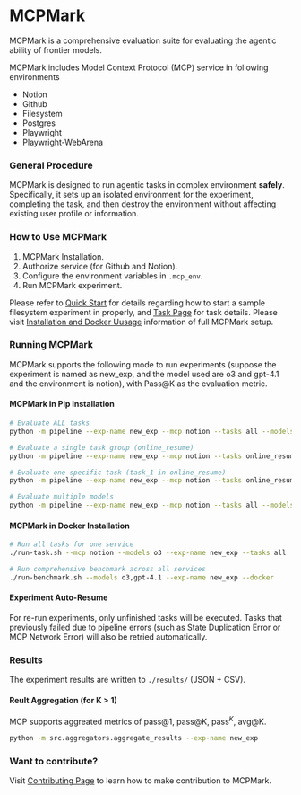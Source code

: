 # MCPMark
MCPMark is a comprehensive evaluation suite for evaluating the agentic ability of frontier models.

MCPMark includes Model Context Protocol (MCP) service in following environments
- Notion
- Github
- Filesystem
- Postgres
- Playwright
- Playwright-WebArena

### General Procedure
MCPMark is designed to run agentic tasks in complex environment **safely**. Specifically, it sets up an isolated environment for the experiment, completing the task, and then destroy the environment without affecting existing user profile or information.

### How to Use MCPMark
1. MCPMark Installation.
2. Authorize service (for Github and Notion).
3. Configure the environment variables in `.mcp_env`.
4. Run MCPMark experiment.

Please refer to [Quick Start](./quickstart.md) for details regarding how to start a sample filesystem experiment in properly, and [Task Page](./datasets/task.md) for task details. Please visit [Installation and Docker Uusage](./installation_and_docker_usage.md) information of full MCPMark setup.

### Running MCPMark

MCPMark supports the following mode to run experiments (suppose the experiment is named as new_exp, and the model used are o3 and gpt-4.1 and the environment is notion), with Pass@K as the evaluation metric.

#### MCPMark in Pip Installation
```bash
# Evaluate ALL tasks
python -m pipeline --exp-name new_exp --mcp notion --tasks all --models o3 --k K

# Evaluate a single task group (online_resume)
python -m pipeline --exp-name new_exp --mcp notion --tasks online_resume --models o3 --k K

# Evaluate one specific task (task_1 in online_resume)
python -m pipeline --exp-name new_exp --mcp notion --tasks online_resume/task_1 --models o3 --k K

# Evaluate multiple models
python -m pipeline --exp-name new_exp --mcp notion --tasks all --models o3,gpt-4.1 --k K
```

#### MCPMark in Docker Installation
```bash
# Run all tasks for one service
./run-task.sh --mcp notion --models o3 --exp-name new_exp --tasks all

# Run comprehensive benchmark across all services
./run-benchmark.sh --models o3,gpt-4.1 --exp-name new_exp --docker
```

#### Experiment Auto-Resume
For re-run experiments, only unfinished tasks will be executed. Tasks that previously failed due to pipeline errors (such as State Duplication Error or MCP Network Error) will also be retried automatically.

### Results
The experiment results are written to `./results/` (JSON + CSV).

#### Reult Aggregation (for K > 1)
MCP supports aggreated metrics of pass@1, pass@K, $\text{pass}^{K}$, avg@K.
```bash
python -m src.aggregators.aggregate_results --exp-name new_exp
```

### Want to contribute?
Visit [Contributing Page](./contributing) to learn how to make contribution to MCPMark.
